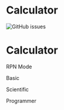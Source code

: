 # Calculator

![GitHub issues](https://img.shields.io/github/issues/ssouzawallace/calculator?style=flat-square)

# Calculator

RPN Mode

Basic

Scientific

Programmer
